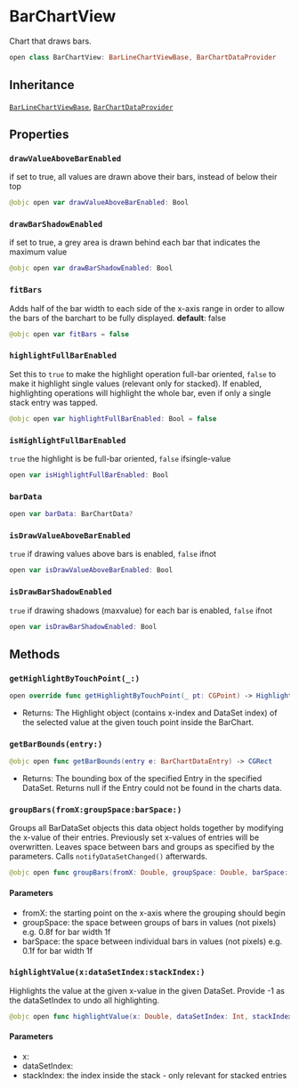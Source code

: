 # BarChartView

Chart that draws bars.

``` swift
open class BarChartView: BarLineChartViewBase, BarChartDataProvider
```

## Inheritance

[`BarLineChartViewBase`](/BarLineChartViewBase), [`BarChartDataProvider`](/BarChartDataProvider)

## Properties

### `drawValueAboveBarEnabled`

if set to true, all values are drawn above their bars, instead of below their top

``` swift
@objc open var drawValueAboveBarEnabled: Bool
```

### `drawBarShadowEnabled`

if set to true, a grey area is drawn behind each bar that indicates the maximum value

``` swift
@objc open var drawBarShadowEnabled: Bool
```

### `fitBars`

Adds half of the bar width to each side of the x-axis range in order to allow the bars of the barchart to be fully displayed.
**default**:​ false

``` swift
@objc open var fitBars = false
```

### `highlightFullBarEnabled`

Set this to `true` to make the highlight operation full-bar oriented, `false` to make it highlight single values (relevant only for stacked).
If enabled, highlighting operations will highlight the whole bar, even if only a single stack entry was tapped.

``` swift
@objc open var highlightFullBarEnabled: Bool = false
```

### `isHighlightFullBarEnabled`

`true` the highlight is be full-bar oriented, `false` ifsingle-value

``` swift
open var isHighlightFullBarEnabled: Bool 
```

### `barData`

``` swift
open var barData: BarChartData? 
```

### `isDrawValueAboveBarEnabled`

`true` if drawing values above bars is enabled, `false` ifnot

``` swift
open var isDrawValueAboveBarEnabled: Bool 
```

### `isDrawBarShadowEnabled`

`true` if drawing shadows (maxvalue) for each bar is enabled, `false` ifnot

``` swift
open var isDrawBarShadowEnabled: Bool 
```

## Methods

### `getHighlightByTouchPoint(_:)`

``` swift
open override func getHighlightByTouchPoint(_ pt: CGPoint) -> Highlight?
```

  - Returns: The Highlight object (contains x-index and DataSet index) of the selected value at the given touch point inside the BarChart.

### `getBarBounds(entry:)`

``` swift
@objc open func getBarBounds(entry e: BarChartDataEntry) -> CGRect
```

  - Returns: The bounding box of the specified Entry in the specified DataSet. Returns null if the Entry could not be found in the charts data.

### `groupBars(fromX:groupSpace:barSpace:)`

Groups all BarDataSet objects this data object holds together by modifying the x-value of their entries.
Previously set x-values of entries will be overwritten. Leaves space between bars and groups as specified by the parameters.
Calls `notifyDataSetChanged()` afterwards.

``` swift
@objc open func groupBars(fromX: Double, groupSpace: Double, barSpace: Double)
```

#### Parameters

  - fromX: the starting point on the x-axis where the grouping should begin
  - groupSpace: the space between groups of bars in values (not pixels) e.g. 0.8f for bar width 1f
  - barSpace: the space between individual bars in values (not pixels) e.g. 0.1f for bar width 1f

### `highlightValue(x:dataSetIndex:stackIndex:)`

Highlights the value at the given x-value in the given DataSet. Provide -1 as the dataSetIndex to undo all highlighting.

``` swift
@objc open func highlightValue(x: Double, dataSetIndex: Int, stackIndex: Int)
```

#### Parameters

  - x:
  - dataSetIndex:
  - stackIndex: the index inside the stack - only relevant for stacked entries
